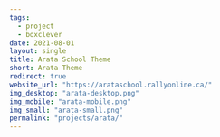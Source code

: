 ```yaml
---
tags:
  - project
  - boxclever
date: 2021-08-01
layout: single
title: Arata School Theme
short: Arata Theme
redirect: true
website_url: "https://arataschool.rallyonline.ca/"
img_desktop: "arata-desktop.png"
img_mobile: "arata-mobile.png"
img_small: "arata-small.png"
permalink: "projects/arata/"
---
```

